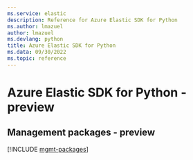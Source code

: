 ```yaml
---
ms.service: elastic
description: Reference for Azure Elastic SDK for Python
ms.author: lmazuel
author: lmazuel
ms.devlang: python
title: Azure Elastic SDK for Python
ms.data: 09/30/2022
ms.topic: reference
---
```

# Azure Elastic SDK for Python - preview

## Management packages - preview
[!INCLUDE [mgmt-packages](elastic-mgmt-index.md)]
